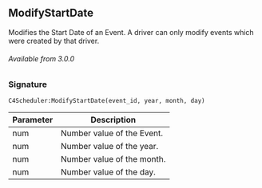 ## ModifyStartDate

Modifies the Start Date of an Event. A driver can only modify events which were created by that driver.

###### Available from 3.0.0


### Signature

`C4Scheduler:ModifyStartDate(event_id, year, month, day)`


| Parameter | Description |
| --- | --- |
| num | Number value of the Event. |
| num | Number value of the year. |
| num | Number value of the month. |
| num | Number value of the day. |

